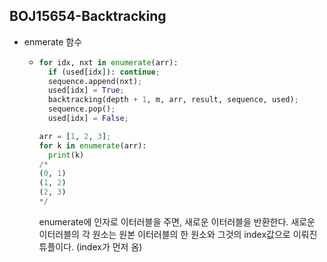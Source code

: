 ## BOJ15654-Backtracking

- enmerate 함수
  - ```python
    for idx, nxt in enumerate(arr):
      if (used[idx]): continue;
      sequence.append(nxt);
      used[idx] = True;
      backtracking(depth + 1, m, arr, result, sequence, used);
      sequence.pop();
      used[idx] = False;

    arr = [1, 2, 3];
    for k in enumerate(arr):
      print(k)
    /*
    (0, 1)
    (1, 2)
    (2, 3)
    */
    ```

    enumerate에 인자로 이터러블을 주면, 새로운 이터러블을 반환한다. 새로운 이터러블의 각 원소는 원본 이터러블의 한 원소와 그것의 index값으로 이뤄진 튜플이다. (index가 먼저 옴)
